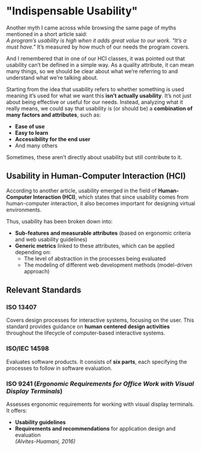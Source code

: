# "Indispensable Usability"  

Another myth I came across while browsing the same page of myths mentioned in a short article said:  
*A program’s usability is high when it adds great value to our work. "It’s a must have."* It’s measured by how much of our needs the program covers.  

And I remembered that in one of our HCI classes, it was pointed out that usability can’t be defined in a simple way. As a quality attribute, it can mean many things, so we should be clear about what we’re referring to and understand what we’re talking about.  

Starting from the idea that usability refers to whether something is used meaning it’s used for what we want this **isn’t actually usability**. It’s not just about being effective or useful for our needs. Instead, analyzing what it really means, we could say that usability is (or should be) a **combination of many factors and attributes**, such as:  

- **Ease of use**  
- **Easy to learn**  
- **Accessibility for the end user**  
- And many others  

Sometimes, these aren’t directly about usability but still contribute to it.  

## Usability in Human-Computer Interaction (HCI)  

According to another article, usability emerged in the field of **Human-Computer Interaction (HCI)**, which states that since usability comes from human-computer interaction, it also becomes important for designing virtual environments.  

Thus, usability has been broken down into:  

- **Sub-features and measurable attributes** (based on ergonomic criteria and web usability guidelines)  
- **Generic metrics** linked to these attributes, which can be applied depending on:  
  - The level of abstraction in the processes being evaluated  
  - The modeling of different web development methods (model-driven approach)  

## Relevant Standards  

### **ISO 13407**  
Covers design processes for interactive systems, focusing on the user. This standard provides guidance on **human centered design activities** throughout the lifecycle of computer-based interactive systems.  

### **ISO/IEC 14598**  
Evaluates software products. It consists of **six parts**, each specifying the processes to follow in software evaluation.  

### **ISO 9241** (*Ergonomic Requirements for Office Work with Visual Display Terminals*)  
Assesses ergonomic requirements for working with visual display terminals. It offers:  
- **Usability guidelines**  
- **Requirements and recommendations** for application design and evaluation  
*(Alvites-Huamaní, 2016)*  
